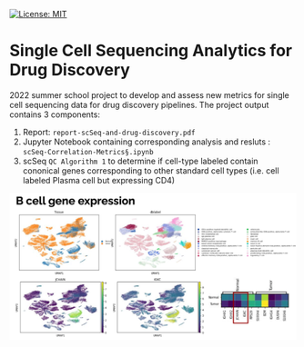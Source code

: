 [![License: MIT](https://img.shields.io/badge/License-MIT-brightgreen)](https://opensource.org/licenses/MIT)

# Single Cell Sequencing Analytics for Drug Discovery

2022 summer school project to develop and assess new metrics for single cell sequencing data for drug discovery pipelines. The project output contains 3 components:

1. Report: `report-scSeq-and-drug-discovery.pdf` 
2. Jupyter Notebook containing corresponding analysis and resluts : `scSeq-Correlation-Metrics§.ipynb`
3. scSeq `QC Algorithm 1` to determine if cell-type labeled contain cononical genes corresponding to other standard cell types (i.e. cell labeled Plasma cell but expressing CD4)

![](gex-example.png)
